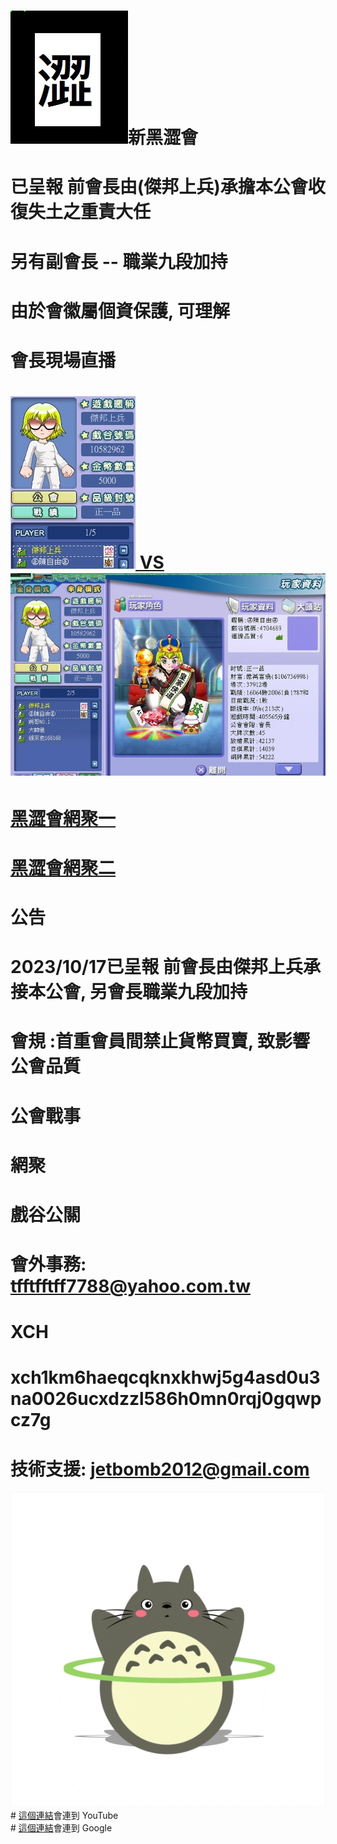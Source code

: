 #   <img src="flag.jpg">新黑澀會
# 已呈報 前會長由(傑邦上兵)承擔本公會收復失土之重責大任 
# 另有副會長 -- 職業九段加持 
# 由於會徽屬個資保護, 可理解
# 會長現場直播<a href="https://www.youtube.com/watch?v=6YgeXxIWjsA)/">
# <img src="war.jpg"> VS <img src="enemy1.jpg">
# <a href="https://www.youtube.com/watch?v=blRPdRTiWWA))/">黑澀會網聚一</a>
# <a href="https://www.youtube.com/watch?v=NG4TtdMpj7Y)/">黑澀會網聚二</a>

# 公告
# 2023/10/17已呈報 前會長由傑邦上兵承接本公會, 另會長職業九段加持 
# 會規 :首重會員間禁止貨幣買賣, 致影響公會品質
# 公會戰事
# 網聚
# 戲谷公關
# 會外事務: tfftfftff7788@yahoo.com.tw
# XCH
# xch1km6haeqcqknxkhwj5g4asd0u3na0026ucxdzzl586h0mn0rqj0gqwpcz7g
# 技術支援: jetbomb2012@gmail.com
<img src="giphy.gif">
# <a href="https://www.youtube.com/">這個連結</a>會連到 YouTube<br>
# <a href="https://www.google.com/">這個連結</a>會連到 Google<br>


